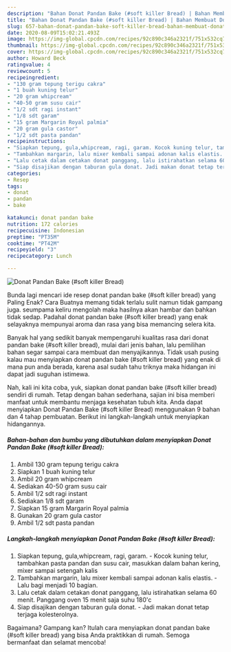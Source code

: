 ```yaml
---
description: "Bahan Donat Pandan Bake (#soft killer Bread) | Bahan Membuat Donat Pandan Bake (#soft killer Bread) Yang Bikin Ngiler"
title: "Bahan Donat Pandan Bake (#soft killer Bread) | Bahan Membuat Donat Pandan Bake (#soft killer Bread) Yang Bikin Ngiler"
slug: 657-bahan-donat-pandan-bake-soft-killer-bread-bahan-membuat-donat-pandan-bake-soft-killer-bread-yang-bikin-ngiler
date: 2020-08-09T15:02:21.493Z
image: https://img-global.cpcdn.com/recipes/92c890c346a2321f/751x532cq70/donat-pandan-bake-soft-killer-bread-foto-resep-utama.jpg
thumbnail: https://img-global.cpcdn.com/recipes/92c890c346a2321f/751x532cq70/donat-pandan-bake-soft-killer-bread-foto-resep-utama.jpg
cover: https://img-global.cpcdn.com/recipes/92c890c346a2321f/751x532cq70/donat-pandan-bake-soft-killer-bread-foto-resep-utama.jpg
author: Howard Beck
ratingvalue: 4
reviewcount: 5
recipeingredient:
- "130 gram tepung terigu cakra"
- "1 buah kuning telur"
- "20 gram whipcream"
- "40-50 gram susu cair"
- "1/2 sdt ragi instant"
- "1/8 sdt garam"
- "15 gram Margarin Royal palmia"
- "20 gram gula castor"
- "1/2 sdt pasta pandan"
recipeinstructions:
- "Siapkan tepung, gula,whipcream, ragi, garam. Kocok kuning telur, tambahkan pasta pandan dan susu cair, masukkan dalam bahan kering, mixer sampai setengah kalis"
- "Tambahkan margarin, lalu mixer kembali sampai adonan kalis elastis. Lalu bagi menjadi 10 bagian."
- "Lalu cetak dalam cetakan donat panggang, lalu istirahatkan selama 60 menit. Panggang oven 15 menit saja suhu 180&#39;c"
- "Siap disajikan dengan taburan gula donat. Jadi makan donat tetap terjaga kolesterolnya."
categories:
- Resep
tags:
- donat
- pandan
- bake

katakunci: donat pandan bake 
nutrition: 172 calories
recipecuisine: Indonesian
preptime: "PT35M"
cooktime: "PT42M"
recipeyield: "3"
recipecategory: Lunch

---
```



![Donat Pandan Bake (#soft killer Bread)](https://img-global.cpcdn.com/recipes/92c890c346a2321f/751x532cq70/donat-pandan-bake-soft-killer-bread-foto-resep-utama.jpg)

Bunda lagi mencari ide resep donat pandan bake (#soft killer bread) yang Paling Enak? Cara Buatnya memang tidak terlalu sulit namun tidak gampang juga. seumpama keliru mengolah maka hasilnya akan hambar dan bahkan tidak sedap. Padahal donat pandan bake (#soft killer bread) yang enak selayaknya mempunyai aroma dan rasa yang bisa memancing selera kita.



Banyak hal yang sedikit banyak mempengaruhi kualitas rasa dari donat pandan bake (#soft killer bread), mulai dari jenis bahan, lalu pemilihan bahan segar sampai cara membuat dan menyajikannya. Tidak usah pusing kalau mau menyiapkan donat pandan bake (#soft killer bread) yang enak di mana pun anda berada, karena asal sudah tahu triknya maka hidangan ini dapat jadi suguhan istimewa.


Nah, kali ini kita coba, yuk, siapkan donat pandan bake (#soft killer bread) sendiri di rumah. Tetap dengan bahan sederhana, sajian ini bisa memberi manfaat untuk membantu menjaga kesehatan tubuh kita. Anda dapat menyiapkan Donat Pandan Bake (#soft killer Bread) menggunakan 9 bahan dan 4 tahap pembuatan. Berikut ini langkah-langkah untuk menyiapkan hidangannya.

<!--inarticleads1-->

##### Bahan-bahan dan bumbu yang dibutuhkan dalam menyiapkan Donat Pandan Bake (#soft killer Bread):

1. Ambil 130 gram tepung terigu cakra
1. Siapkan 1 buah kuning telur
1. Ambil 20 gram whipcream
1. Sediakan 40-50 gram susu cair
1. Ambil 1/2 sdt ragi instant
1. Sediakan 1/8 sdt garam
1. Siapkan 15 gram Margarin Royal palmia
1. Gunakan 20 gram gula castor
1. Ambil 1/2 sdt pasta pandan




<!--inarticleads2-->

##### Langkah-langkah menyiapkan Donat Pandan Bake (#soft killer Bread):

1. Siapkan tepung, gula,whipcream, ragi, garam. - Kocok kuning telur, tambahkan pasta pandan dan susu cair, masukkan dalam bahan kering, mixer sampai setengah kalis
1. Tambahkan margarin, lalu mixer kembali sampai adonan kalis elastis. - Lalu bagi menjadi 10 bagian.
1. Lalu cetak dalam cetakan donat panggang, lalu istirahatkan selama 60 menit. Panggang oven 15 menit saja suhu 180&#39;c
1. Siap disajikan dengan taburan gula donat. - Jadi makan donat tetap terjaga kolesterolnya.




Bagaimana? Gampang kan? Itulah cara menyiapkan donat pandan bake (#soft killer bread) yang bisa Anda praktikkan di rumah. Semoga bermanfaat dan selamat mencoba!
